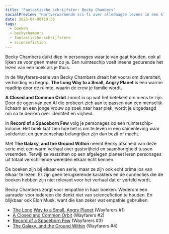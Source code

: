 ```yaml
---
title: "Fantastische schrijfster: Becky Chambers"
socialPreview: "Hartverwarmende sci-fi over alledaagse levens in een kleurrijk universum."
date: 2025-04-08T19:30
tags:
  - boeken
  - beckychambers
  - fantastische-schrijfsters
  - sciencefiction
---
```


Becky Chambers duikt diep in personages waar je van gaat houden, ook al lijken ze voor geen meter op je. Een ruimteschip voelt ineens gedurende het lezen van een boek als je thuis.

In de Wayfarers-serie van Becky Chambers draait het vooral om diversiteit, verbinding en begrip. **The Long Way to a Small, Angry Planet** is een warme roadtrip door de ruimte, waarin de crew je familie wordt.

**A Closed and Common Orbit** zoomt in op wat het betekent om mens te zijn. Door de ogen van een AI die probeert zich aan te passen aan een menselijk lichaam en een jonge vrouw op zoek naar haar plek, wordt je uitgedaagd om na te denken over identiteit en vrijheid.

In **Record of a Spaceborn Few** volg je personages op een ruimteschip-kolonie. Het boek laat zien hoe het is om te leven in een samenleving waar solidariteit en gemeenschap belangrijker zijn dan bezit of macht.

Met **The Galaxy, and the Ground Within** neemt Becky afscheid van deze serie met een warm verhaal over gastvrijheid en saamhorigheid tussen vreemden. Terwijl ze vastzitten op een afgelegen planeet leren personages uit totaal verschillende werelden elkaar écht kennen.

De boeken zijn bij elkaar een serie, maar ze zijn ook echt prima los van elkaar te lezen. Er zijn geen terugkerende karakters en de connecties die de boeken hebben zijn niet relevant voor het verhaal dat er verteld wordt.

Becky Chambers zorgt voor empathie in haar boeken. Wederom een aanrader voor iedereen die denkt niet van sciencefiction te houden. En blijkbaar ook Elon Musk, want die kan zeker wat empathie gebruiken.

- [The Long Way to a Small, Angry Planet](https://app.thestorygraph.com/books/9a95c81f-7a91-4087-971c-5ff14d5403dd) (Wayfarers #1)
- [A Closed and Common Orbit](https://app.thestorygraph.com/books/5f1f09d8-9854-4f6c-931a-5c17737e914f) (Wayfarers #2)
- [Record of a Spaceborn Few](https://app.thestorygraph.com/books/cdd4e3c2-a389-43c7-bda3-3cef78113a8c) (Wayfarers #3)
- [The Galaxy, and the Ground Within](https://app.thestorygraph.com/books/fc4e10a3-45ab-4e2d-a5e6-7c8f642fd83b) (Wayfarers #4)